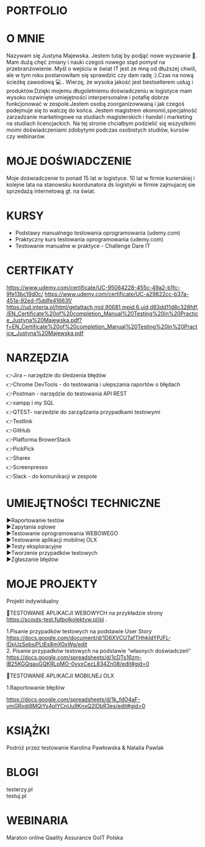 # PORTFOLIO 

# O MNIE

Nazywam się Justyna Majewska. Jestem tutaj by podjąć nowe wyzwanie 💪. Mam dużą chęć zmiany i nauki czegoś nowego stąd pomysł na przebranżowienie. Myśl o wejściu w świat IT jest ze mną od dłuższej chwili, ale w tym roku postanowiłam się sprawdzić czy dam radę :).Czas na nową ścieżkę zawodową 💻.. Wierzę, że wysoka jakość jest bestsellerem usług i produktów.Dzięki mojemu długoletniemu  doświadczeniu w logistyce mam wysoko rozwinięte umiejętności interpersonalne i potafię dobrze funkcjonować w zespole.Jestem osobą zoorganizowwaną i jak czegoś podejmuje się to walczę do końca. Jestem magistrem ekonomii,specjalność zarzadzanie marketingowe na studiach magisterskich i handel i marketing na studiach licencjackich. Na tej stronie chciałbym podzielić się wszystkimi moimi doświadczeniami zdobytymi podczas osobistych studiów, kursów czy webinarów.

# MOJE DOŚWIADCZENIE

Moje doświadczenie to ponad 15 lat w logistyce. 10 lat w firmie kurierskiej i kolejne lata na stanowsku koordunatora ds logistyki w firmie zajmujacej sie sprzedażą internetową gł. na świat.


# KURSY

- Podstawy manualnego testowania oprogramowania  (udemy.com)  
- Praktyczny kurs testowania oprogramowania  (udemy.com)  
- Testowanie manualne w praktyce - Challenge Dare IT  

# CERTFIKATY

https://www.udemy.com/certificate/UC-95064228-455c-49a2-b1fc-9fe13bc19d0c/ 
https://www.udemy.com/certificate/UC-a29822cc-b37a-451a-92ed-f5ddfe41663f/  
https://ud.interia.pl/html/getattach,mid,90681,mpid,6,uid,d83dd11d8c328fdf,/EN_Certificate%20of%20completion_Manual%20Testing%20in%20Practice_Justyna%20Majewska.pdf?f=EN_Certificate%20of%20completion_Manual%20Testing%20in%20Practice_Justyna%20Majewska.pdf


# NARZĘDZIA

:point_right:Jira – narzędzie do śledzenia błędów  
:point_right:Chrome DevTools - do testowania i ulepszania raportów o błędach   
:point_right:Postman - narzędzie do testowania API REST  
:point_right:xampp i my SQL  
:point_right:QTEST- narzedzie do zarządzania przypadkami testowymi  
:point_right:Testlink  
:point_right:GitHub  
:point_right:Platforma BrowerStack  
:point_right:PickPick  
:point_right:Sharex  
:point_right:Screenpresso  
:point_right:Slack - do komunikacji w zespole  

# UMIEJĘTNOŚCI TECHNICZNE 

:arrow_forward:Raportowanie testów  
:arrow_forward:Zapytania sqlowe  
:arrow_forward:Testowanie oprogramowania WEBOWEGO  
:arrow_forward:Testowanie aplikacji mobilnej OLX   
:arrow_forward:Testy eksploracyjne  
:arrow_forward:Tworzenie przypadków testowych  
:arrow_forward:Zgłaszanie błędów  


# MOJE PROJEKTY

Projekt indywidualny  

:rocket:TESTOWANIE APLIKACJI WEBOWYCH 
na przykładzie strony  https://scouts-test.futbolkolektyw.pl/pl .

1.Pisanie przypadków testowych na podstawie User Story  
https://docs.google.com/document/d/1D6XVCUTafTHhkIdYPJFL-IDpUzSebsiPLtEs8mX0xWg/edit  
2. Pisanie przypadków testowych na podstawie “własnych doświadczeń“  
https://docs.google.com/spreadsheets/d/1cDTs16zm-lB25KGQgauGQKRLpMO-0yyxCecL834Zn08/edit#gid=0  

:rocket:TESTOWANIE APLIKACJI MOBILNEJ OLX 

1.Raportowanie błędów

https://docs.google.com/spreadsheets/d/1k_fdO4aF-ymGRydi8MQjYs4pIYCnUu9KnxQ2lDbR3es/edit#gid=0 

# KSIĄŻKI
Podróż przez testowanie Karolina Pawłowska & Natalia Pawlak

# BLOGI

testerzy.pl  
testuj.pl  

# WEBINARIA

Maraton online Qaality Assurance GoIT Polska

